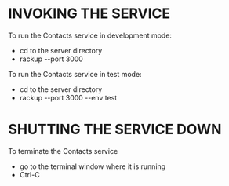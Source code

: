 # INVOKING THE SERVICE

To run the Contacts service in development mode:

- cd to the server directory
- rackup --port 3000

To run the Contacts service in test mode:

- cd to the server directory
- rackup --port 3000 --env test

# SHUTTING THE SERVICE DOWN

To terminate the Contacts service

- go to the terminal window where it is running
- Ctrl-C
